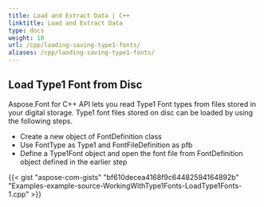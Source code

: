 ```yaml
---
title: Load and Extract Data | C++
linktitle: Load and Extract Data
type: docs
weight: 10
url: /cpp/loading-saving-type1-fonts/
aliases: /cpp/laoding-saving-type1-fonts/
---
```


## **Load Type1 Font from Disc**
Aspose.Font for C++ API lets you read Type1 Font types from files stored in your digital storage. Type1 font files stored on disc can be loaded by using the following steps.
 * Create a new object of FontDefinition class
 * Use FontType as Type1 and FontFileDefinition as pfb
 * Define a Type1Font object and open the font file from FontDefinition object defined in the earlier step

{{< gist "aspose-com-gists" "bf610decea4168f9c64482594164892b" "Examples-example-source-WorkingWithType1Fonts-LoadType1Fonts-1.cpp" >}}

